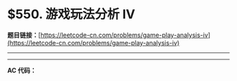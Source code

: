 # $550. 游戏玩法分析 IV

**题目链接：**[https://leetcode-cn.com/problems/game-play-analysis-iv](https://leetcode-cn.com/problems/game-play-analysis-iv)

---

<Cards card="leetcode_550_game-play-analysis-iv"></Cards>

---

**AC 代码：**

```java

```